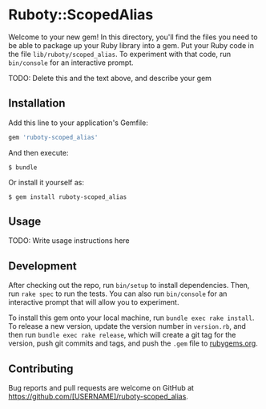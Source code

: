 # Ruboty::ScopedAlias

Welcome to your new gem! In this directory, you'll find the files you need to be able to package up your Ruby library into a gem. Put your Ruby code in the file `lib/ruboty/scoped_alias`. To experiment with that code, run `bin/console` for an interactive prompt.

TODO: Delete this and the text above, and describe your gem

## Installation

Add this line to your application's Gemfile:

```ruby
gem 'ruboty-scoped_alias'
```

And then execute:

    $ bundle

Or install it yourself as:

    $ gem install ruboty-scoped_alias

## Usage

TODO: Write usage instructions here

## Development

After checking out the repo, run `bin/setup` to install dependencies. Then, run `rake spec` to run the tests. You can also run `bin/console` for an interactive prompt that will allow you to experiment.

To install this gem onto your local machine, run `bundle exec rake install`. To release a new version, update the version number in `version.rb`, and then run `bundle exec rake release`, which will create a git tag for the version, push git commits and tags, and push the `.gem` file to [rubygems.org](https://rubygems.org).

## Contributing

Bug reports and pull requests are welcome on GitHub at https://github.com/[USERNAME]/ruboty-scoped_alias.

